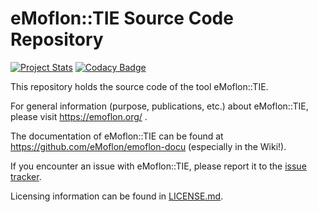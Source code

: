 # eMoflon::TIE Source Code Repository

[![Project Stats](https://www.openhub.net/p/eMoflon/widgets/project_thin_badge.gif)](https://www.openhub.net/p/eMoflon)
[![Codacy Badge](https://api.codacy.com/project/badge/Grade/9934ef887d01440f918aad2443ea6e68)](https://www.codacy.com/app/RolandKluge/emoflon-tool?utm_source=github.com&amp;utm_medium=referral&amp;utm_content=eMoflon/emoflon-tool/&amp;utm_campaign=Badge_Grade)

This repository holds the source code of the tool eMoflon::TIE.

For general information (purpose, publications, etc.) about eMoflon::TIE, please visit https://emoflon.org/ .

The documentation of eMoflon::TIE can be found at https://github.com/eMoflon/emoflon-docu (especially in the Wiki!).

If you encounter an issue with eMoflon::TIE, please report it to the [issue tracker](https://github.com/eMoflon/emoflon-tool/issues).

Licensing information can be found in [LICENSE.md](LICENSE.md).
